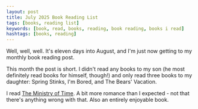 ```yaml
---
layout: post
title: July 2025 Book Reading List
tags: [books, reading list]
keywords: [book, read, books, reading, book reading, books i read]
hashtags: [books, reading]
---
```


Well, well, well. It's eleven days into August, and I'm just now getting to my monthly book reading post.

This month the post is short. I didn't read any books to my son (he most definitely read books for himself, though!) and only read three books to my daughter: Spring Stinks, I'm Bored, and The Bears' Vacation.

I read [The Ministry of Time](https://www.amazon.com/Ministry-Time-Novel-Kaliane-Bradley-ebook/dp/B0CL5FT5C3/). A bit more romance than I expected - not that there's anything wrong with that. Also an entirely enjoyable book.
